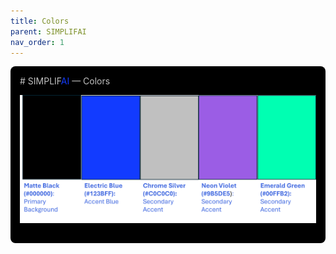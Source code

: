 ```yaml
---
title: Colors
parent: SIMPLIFAI
nav_order: 1
---
```

<div style="background-color:#000000; color:#C0C0C0;padding:15px; border-radius:8px;">
# SIMPLIF<span style="color:#123BFF">AI</span> — Colors<br />

![Color Pallet](<SIMPLIFAI Color Pallet.png>)
</div>
